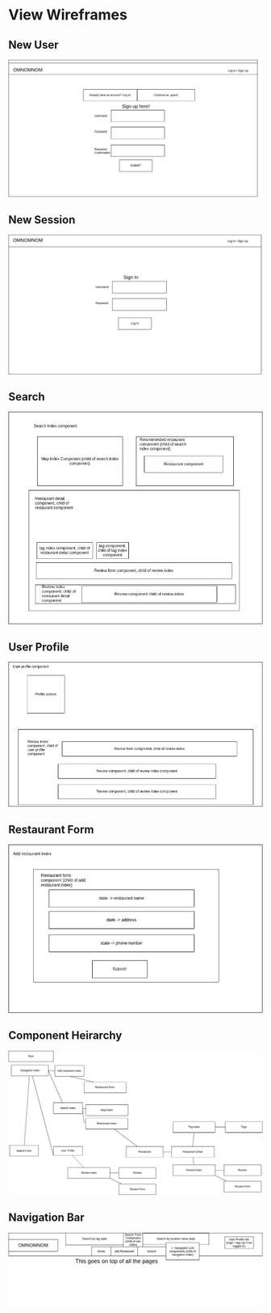 # View Wireframes

## New User
![new-user]

## New Session
![new-session]

## Search
![search]

## User Profile
![user-profile]

## Restaurant Form
![restaurant-form]

## Component Heirarchy
![component-heirarchy]

## Navigation Bar
![navigation-bar]

[navigation-bar]: ./wireframes/navigation_bar.png
[new-user]: ./wireframes/new_user.png
[new-session]: ./wireframes/new_session.png
[search]: ./wireframes/search_index.png
[user-profile]: ./wireframes/user_profile.png
[restaurant-form]: ./wireframes/restaurant_form.png
[component-heirarchy]: ./wireframes/component_heirarchy.png
